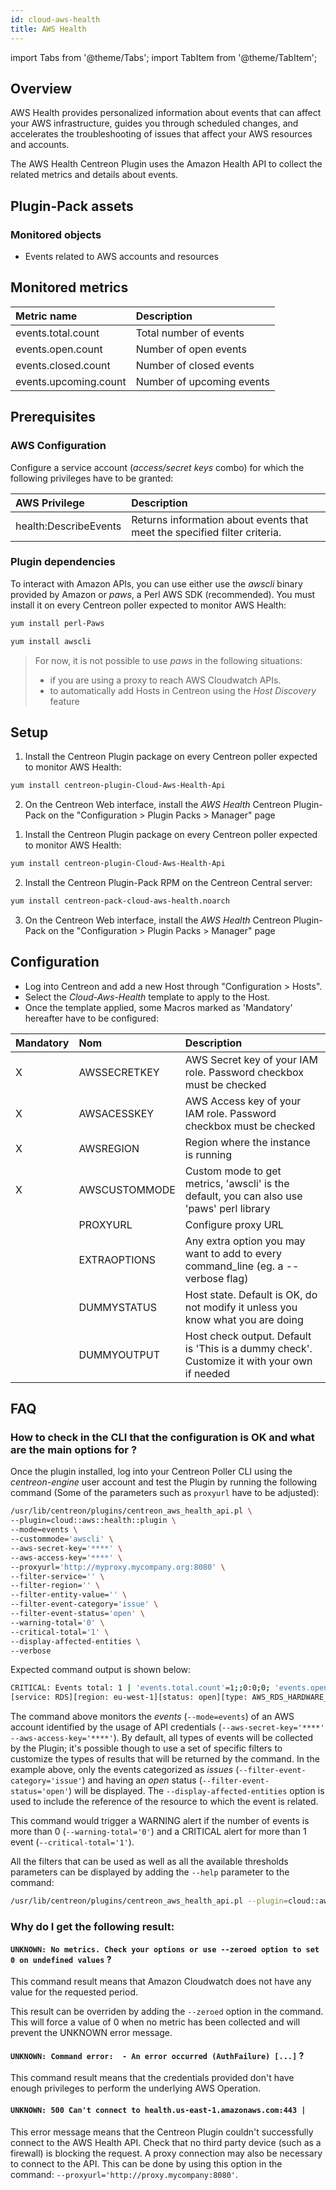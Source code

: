 ```yaml
---
id: cloud-aws-health
title: AWS Health
---
```

import Tabs from '@theme/Tabs';
import TabItem from '@theme/TabItem';

## Overview

AWS Health provides personalized information about events that can affect your AWS infrastructure,
guides you through scheduled changes, and accelerates the troubleshooting of issues that affect your AWS resources and accounts.

The AWS Health Centreon Plugin uses the Amazon Health API to collect the related metrics and details about events.

## Plugin-Pack assets

### Monitored objects

* Events related to AWS accounts and resources

## Monitored metrics

<Tabs groupId="operating-systems">
<TabItem value="Events" label="Events">

| Metric name           | Description               |
| :-------------------- | :------------------------ |
| events.total.count    | Total number of events    |
| events.open.count     | Number of open events     |
| events.closed.count   | Number of closed events   |
| events.upcoming.count | Number of upcoming events |

</TabItem>
</Tabs>

## Prerequisites

### AWS Configuration

Configure a service account (*access/secret keys* combo) for which the following privileges have to be granted:

| AWS Privilege         | Description                                                               |
| :-------------------- | :------------------------------------------------------------------------ |
| health:DescribeEvents | Returns information about events that meet the specified filter criteria. |

### Plugin dependencies

To interact with Amazon APIs, you can use either use the *awscli* binary provided by Amazon or *paws*, a Perl AWS SDK (recommended).
You must install it on every Centreon poller expected to monitor AWS Health:

<Tabs groupId="operating-systems">
<TabItem value="perlPawsinstallation" label="perlPawsinstallation">

```bash
yum install perl-Paws
```

</TabItem>
<TabItem value="awscliinstallation" label="awscliinstallation">

```bash
yum install awscli
```

</TabItem>
</Tabs>

> For now, it is not possible to use *paws* in the following situations:
> * if you are using a proxy to reach AWS Cloudwatch APIs.
> * to automatically add Hosts in Centreon using the *Host Discovery* feature

## Setup

<Tabs groupId="licence-systems">
<TabItem value="Online IMP Licence & IT100 Editions" label="Online IMP Licence & IT100 Editions">

1. Install the Centreon Plugin package on every Centreon poller expected to monitor AWS Health:

```bash
yum install centreon-plugin-Cloud-Aws-Health-Api
```

2. On the Centreon Web interface, install the *AWS Health* Centreon Plugin-Pack on the "Configuration > Plugin Packs > Manager" page

</TabItem>
<TabItem value="Offline IMP License" label="Offline IMP License">

1. Install the Centreon Plugin package on every Centreon poller expected to monitor AWS Health:

```bash
yum install centreon-plugin-Cloud-Aws-Health-Api
```

2. Install the Centreon Plugin-Pack RPM on the Centreon Central server:

```bash
yum install centreon-pack-cloud-aws-health.noarch
```

3. On the Centreon Web interface, install the *AWS Health* Centreon Plugin-Pack on the "Configuration > Plugin Packs > Manager" page

</TabItem>
</Tabs>

## Configuration

* Log into Centreon and add a new Host through "Configuration > Hosts".
* Select the *Cloud-Aws-Health* template to apply to the Host.
* Once the template applied, some Macros marked as 'Mandatory' hereafter have to be configured:

| Mandatory | Nom           | Description                                                                                 |
| :-------- | :------------ | :------------------------------------------------------------------------------------------ |
| X         | AWSSECRETKEY  | AWS Secret key of your IAM role. Password checkbox must be checked                          |
| X         | AWSACESSKEY   | AWS Access key of your IAM role. Password checkbox must be checked                          |
| X         | AWSREGION     | Region where the instance is running                                                        |
| X         | AWSCUSTOMMODE | Custom mode to get metrics, 'awscli' is the default, you can also use 'paws' perl library   |
|           | PROXYURL      | Configure proxy URL                                                                         |
|           | EXTRAOPTIONS  | Any extra option you may want to add to every command\_line (eg. a --verbose flag)          |
|           | DUMMYSTATUS   | Host state. Default is OK, do not modify it unless you know what you are doing              |
|           | DUMMYOUTPUT   | Host check output. Default is 'This is a dummy check'. Customize it with your own if needed |

## FAQ

### How to check in the CLI that the configuration is OK and what are the main options for ?

Once the plugin installed, log into your Centreon Poller CLI using the *centreon-engine* user account and test the Plugin
by running the following command (Some of the parameters such as ```proxyurl``` have to be adjusted):

```bash
/usr/lib/centreon/plugins/centreon_aws_health_api.pl \
--plugin=cloud::aws::health::plugin \
--mode=events \
--custommode='awscli' \
--aws-secret-key='****' \
--aws-access-key='****' \
--proxyurl='http://myproxy.mycompany.org:8080' \
--filter-service='' \
--filter-region='' \
--filter-entity-value='' \
--filter-event-category='issue' \
--filter-event-status='open' \
--warning-total='0' \
--critical-total='1' \
--display-affected-entities \
--verbose
```

Expected command output is shown below:

```bash
CRITICAL: Events total: 1 | 'events.total.count'=1;;0:0;0; 'events.open.count'=1;;;0; 'events.closed.count'=0;;;0; 'events.upcoming.count'=0;;;0;
[service: RDS][region: eu-west-1][status: open][type: AWS_RDS_HARDWARE_MAINTENANCE_SCHEDULED][start: Wed Jul 15 13:00:00 2020][affected entity: doh-sfetoto3]
```

The command above monitors the *events* (```--mode=events```) of an AWS account identified by the usage of API credentials (```--aws-secret-key='****' --aws-access-key='****'```).
By default, all types of events will be collected by the Plugin; it's possible though to use a set of specific filters
to customize the types of results that will be returned by the command. In the example above, only the events categorized as *issues* (```--filter-event-category='issue'```)
and having an *open* status (```--filter-event-status='open'```) will be displayed.
The ```--display-affected-entities``` option is used to include the reference of the resource to which the event is related.

This command would trigger a WARNING alert if the number of events is more than 0 (```--warning-total='0'```) and a CRITICAL alert
for more than 1 event (```--critical-total='1'```).

All the filters that can be used as well as all the available thresholds parameters can be displayed by adding the  ```--help```
parameter to the command:

```bash
/usr/lib/centreon/plugins/centreon_aws_health_api.pl --plugin=cloud::aws::health::plugin --mode=events --help
```

### Why do I get the following result:

#### ```UNKNOWN: No metrics. Check your options or use --zeroed option to set 0 on undefined values``` ?

This command result means that Amazon Cloudwatch does not have any value for the requested period.

This result can be overriden by adding the ```--zeroed``` option in the command. This will force a value of 0 when no metric
has been collected and will prevent the UNKNOWN error message.

#### ```UNKNOWN: Command error:  - An error occurred (AuthFailure) [...]``` ?

This command result means that the credentials provided don't have enough privileges to perform the underlying AWS Operation.

#### ```UNKNOWN: 500 Can't connect to health.us-east-1.amazonaws.com:443 |```

This error message means that the Centreon Plugin couldn't successfully connect to the AWS Health API.
Check that no third party device (such as a firewall) is blocking the request.
A proxy connection may also be necessary to connect to the API.
This can be done by using this option in the command: ```--proxyurl='http://proxy.mycompany:8080'```.